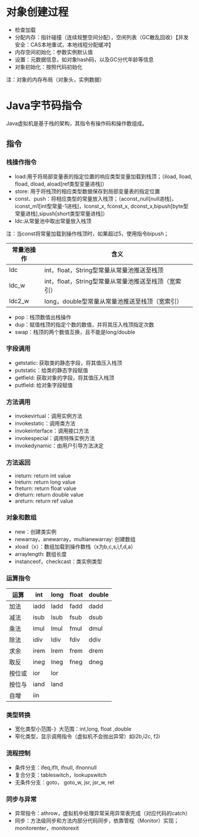 # 对象创建过程
- 检查加载
- 分配内存：指针碰撞（连续规整空间分配），空闲列表（GC散乱回收）【并发安全：CAS本地重试，本地线程分配缓冲】
- 内存空间初始化：参数实例默认值
- 设置：元数据信息，如对象hash码，以及GC分代年龄等信息
- 对象初始化：按照代码初始化

注：对象的内存布局（对象头，实例数据）

# Java字节码指令
Java虚拟机是基于栈的架构，其指令有操作码和操作数组成。
## 指令
### 栈操作指令
- load:用于将局部变量表的指定位置的响应类型变量加载到栈顶；（iload, lload, fload, dload, aload[ref类型变量进栈]）
- store: 用于将栈顶的相应类型数据保存到局部变量表的指定位置
- const、push：将相应类型的常量放入栈顶；（aconst_null[null进栈]，iconst_m1[int型常量-1进栈]，lconst_x, fconst_x, dconst_x,bipush[byte型常量进栈],sipush[short类型常量进栈]）
- ldc:从常量池中取出常量放入栈顶

注：当const将常量加载到操作栈顶时，如果超过5，使用指令bipush；

| 常量池操作 | 含义 |
|---|---|
| ldc | int，float，String型常量从常量池推送至栈顶|
| ldc_w | int，float，String型常量从常量池推送至栈顶（宽索引）|
| ldc2_w | long，double型常量从常量池推送至栈顶（宽索引）|
- pop：栈顶数值出栈操作
- dup：赋值栈顶的指定个数的数值，并将其压入栈顶指定次数
- swap：栈顶的两个数值互换，且不能是long/double
### 字段调用
- getstatic: 获取类的静态字段，将其值压入栈顶
- putstatic：给类的静态字段赋值
- getfield: 获取对象的字段，将其值压入栈顶
- putfield: 给对象字段赋值
### 方法调用
- invokevirtual：调用实例方法
- invokestatic：调用类方法
- invokeinterface：调用接口方法
- invokespecial：调用特殊实例方法
- invokedynamic：由用户引导方法决定
### 方法返回
- ireturn: return int value
- lreturn: return long value
- freturn: return float value
- dreturn: return double value
- areturn: return ref value
### 对象和数组
- new：创建类实例
- newarray，anewarray，multianewarray: 创建数组
- xload（x）：数组加载到操作数栈（x为b,c,s,i,f,d,a）
- arraylength: 数组长度
- instanceof，checkcast：类实例类型
### 运算指令

| 运算 | int | long | float | double |
|---|---|---|---|---|
| 加法 | iadd | ladd | fadd | dadd |
| 减法 | isub | lsub | fsub | dsub |
| 乘法 | imul | lmul | fmul | dmul |
| 除法 | idiv | ldiv | fdiv | ddiv |
| 求余 | irem | lrem | frem | drem |
| 取反 | ineg | lneg | fneg | dneg |
| 按位或 | ior | lor |
| 按位与 | iand | land |
| 自增 | iin |
### 类型转换
- 宽化类型小范围-》大范围：int,long, float ,double
- 窄化类型，显示调用指令（虚拟机不会抛出异常）如i2b,i2c, f2i
### 流程控制
- 条件分支：ifeq,iflt, ifnull, ifnonnull
- 复合分支：tableswitch，lookupswitch
- 无条件分支：goto， goto_w, jsr,  jsr_w, ret
### 同步与异常
- 异常指令：athrow，虚拟机中处理异常采用异常表完成（对应代码的catch）
- 同步：方法级同步和方法内部分代码同步，依靠管程（Monitor）实现；monitorenter，monitorexit